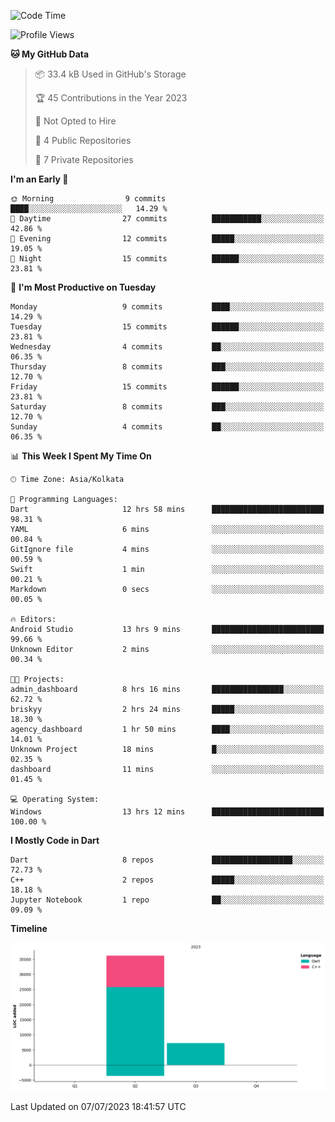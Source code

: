 <!--START_SECTION:waka-->
![Code Time](http://img.shields.io/badge/Code%20Time-87%20hrs%2050%20mins-blue)

![Profile Views](http://img.shields.io/badge/Profile%20Views-1-blue)

**🐱 My GitHub Data** 

> 📦 33.4 kB Used in GitHub's Storage 
 > 
> 🏆 45 Contributions in the Year 2023
 > 
> 🚫 Not Opted to Hire
 > 
> 📜 4 Public Repositories 
 > 
> 🔑 7 Private Repositories 
 > 
**I'm an Early 🐤** 

```text
🌞 Morning                9 commits           ████░░░░░░░░░░░░░░░░░░░░░   14.29 % 
🌆 Daytime                27 commits          ███████████░░░░░░░░░░░░░░   42.86 % 
🌃 Evening                12 commits          █████░░░░░░░░░░░░░░░░░░░░   19.05 % 
🌙 Night                  15 commits          ██████░░░░░░░░░░░░░░░░░░░   23.81 % 
```
📅 **I'm Most Productive on Tuesday** 

```text
Monday                   9 commits           ████░░░░░░░░░░░░░░░░░░░░░   14.29 % 
Tuesday                  15 commits          ██████░░░░░░░░░░░░░░░░░░░   23.81 % 
Wednesday                4 commits           ██░░░░░░░░░░░░░░░░░░░░░░░   06.35 % 
Thursday                 8 commits           ███░░░░░░░░░░░░░░░░░░░░░░   12.70 % 
Friday                   15 commits          ██████░░░░░░░░░░░░░░░░░░░   23.81 % 
Saturday                 8 commits           ███░░░░░░░░░░░░░░░░░░░░░░   12.70 % 
Sunday                   4 commits           ██░░░░░░░░░░░░░░░░░░░░░░░   06.35 % 
```


📊 **This Week I Spent My Time On** 

```text
🕑︎ Time Zone: Asia/Kolkata

💬 Programming Languages: 
Dart                     12 hrs 58 mins      █████████████████████████   98.31 % 
YAML                     6 mins              ░░░░░░░░░░░░░░░░░░░░░░░░░   00.84 % 
GitIgnore file           4 mins              ░░░░░░░░░░░░░░░░░░░░░░░░░   00.59 % 
Swift                    1 min               ░░░░░░░░░░░░░░░░░░░░░░░░░   00.21 % 
Markdown                 0 secs              ░░░░░░░░░░░░░░░░░░░░░░░░░   00.05 % 

🔥 Editors: 
Android Studio           13 hrs 9 mins       █████████████████████████   99.66 % 
Unknown Editor           2 mins              ░░░░░░░░░░░░░░░░░░░░░░░░░   00.34 % 

🐱‍💻 Projects: 
admin_dashboard          8 hrs 16 mins       ████████████████░░░░░░░░░   62.72 % 
briskyy                  2 hrs 24 mins       █████░░░░░░░░░░░░░░░░░░░░   18.30 % 
agency_dashboard         1 hr 50 mins        ████░░░░░░░░░░░░░░░░░░░░░   14.01 % 
Unknown Project          18 mins             █░░░░░░░░░░░░░░░░░░░░░░░░   02.35 % 
dashboard                11 mins             ░░░░░░░░░░░░░░░░░░░░░░░░░   01.45 % 

💻 Operating System: 
Windows                  13 hrs 12 mins      █████████████████████████   100.00 % 
```

**I Mostly Code in Dart** 

```text
Dart                     8 repos             ██████████████████░░░░░░░   72.73 % 
C++                      2 repos             █████░░░░░░░░░░░░░░░░░░░░   18.18 % 
Jupyter Notebook         1 repo              ██░░░░░░░░░░░░░░░░░░░░░░░   09.09 % 
```



**Timeline**

![Lines of Code chart](https://raw.githubusercontent.com/sairam030/sairam030/main/assets/bar_graph.png)


 Last Updated on 07/07/2023 18:41:57 UTC
<!--END_SECTION:waka-->
